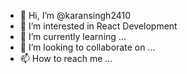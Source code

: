 - 👋 Hi, I’m @karansingh2410
- 👀 I’m interested in React Development
- 🌱 I’m currently learning ...
- 💞️ I’m looking to collaborate on ...
- 📫 How to reach me ...

<!---
karansingh2410/karansingh2410 is a ✨ special ✨ repository because its `README.md` (this file) appears on your GitHub profile.
You can click the Preview link to take a look at your changes.
--->
